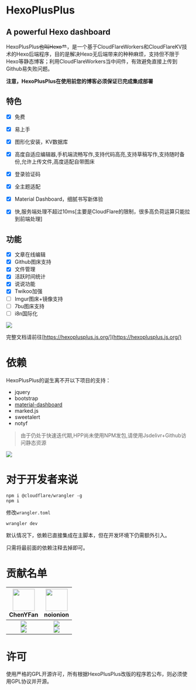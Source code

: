 # HexoPlusPlus
## A powerful Hexo dashboard

HexoPlusPlus~~也叫Hexo艹~~，是一个基于CloudFlareWorkers和CloudFlareKV技术的Hexo后端程序，目的是解决Hexo无后端带来的种种麻烦，支持但不限于Hexo等静态博客；利用CloudFlareWorkers当中间件，有效避免直接上传到Github易失败问题。

**注意，HexoPlusPlus在使用前您的博客必须保证已完成集成部署**

## 特色

- [x] 免费
- [x] 易上手
- [x] 图形化安装，KV数据库
- [x] 高度自适应编辑器,手机端流畅写作,支持代码高亮,支持草稿写作,支持随时备份,允许上传文件,高度适配自带图床
- [x] 登录验证码
- [x] 全主题适配
- [x] Material Dashboard，细腻书写新体验
- [x] 快,服务端处理不超过10ms[主要是CloudFlare的限制，很多高负荷运算只能拉到前端处理]


## 功能
- [x] 文章在线编辑
- [x] Github图床支持
- [x] 文件管理
- [x] 活跃时间统计
- [x] 说说功能
- [x] Twikoo加强
- [ ] Imgur图床+镜像支持
- [ ] 7bu图床支持
- [ ] i8n国际化

![](https://cdn.jsdelivr.net/gh/HexoPlusPlus/CDN@master/doc_img/b_1.png)

完整文档请前往[https://hexoplusplus.js.org/](https://hexoplusplus.js.org/)

# 依赖

HexoPlusPlus的诞生离不开以下项目的支持：

- jquery
- bootstrap
- [material-dashboard](https://github.com/creativetimofficial/material-dashboard)
- marked.js
- sweetalert
- notyf


> 由于仍处于快速迭代期,HPP尚未使用NPM发包,请使用Jsdelivr+Github访问静态资源

![](https://starchart.cc/HexoPlusPlus/HexoPlusPlus.svg)


# 对于开发者来说

```shell
npm i @cloudflare/wrangler -g
npm i
```

修改`wrangler.toml`

```shell
wrangler dev
```

默认情况下，依赖已直接集成在主脚本，但在开发环境下仍需额外引入。

只需将最前面的依赖注释去掉即可。

# 贡献名单

| <img src="https://avatars.githubusercontent.com/u/53730587?s=460&u=0c56dc9cd4eef4a3afc3f911915f234742baebf7&v=4" width="60px"></br> ChenYFan | <img src="https://avatars.githubusercontent.com/u/72645310?s=460&u=c95ac0a574648a9389a60ce2ff341a8004f49f20&v=4" width="60px"></br> noionion |
| :---: | :---: |
| ![](https://shields.io/badge/Coding-green?logo=visual-studio-code&style=for-the-badge)<br>![](https://shields.io/badge/BugTester-yellow?logo=open-bug-bounty&style=for-the-badge) | ![](https://shields.io/badge/BugTester-yellow?logo=open-bug-bounty&style=for-the-badge)<br>![](https://shields.io/badge/CSSCoder-orange?logo=css3&style=for-the-badge) |


# 许可

使用严格的GPL开源许可，所有根据HexoPlusPlus改版的程序若公布，则必须使用GPL协议并开源。
